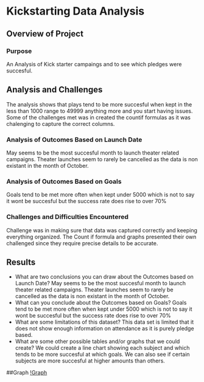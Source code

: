 # Kickstarting Data Analysis

## Overview of Project
 
### Purpose
An Analysis of Kick starter campaings and to see which pledges were succesful.
## Analysis and Challenges
The analysis shows that plays tend to be more succesful when kept in the less than 1000 range to 49999 anything more and you start having issues. Some of the challenges met was in created the countif formulas as it was chalenging to capture the correct columns.
### Analysis of Outcomes Based on Launch Date
May seems to be the most succesful month to launch theater related campaigns. Theater launches seem to rarely be cancelled as the data is non existant in the month of October.
### Analysis of Outcomes Based on Goals
Goals tend to be met more often when kept under 5000 which is not to say it wont be succesful but the success rate does rise to over 70%
### Challenges and Difficulties Encountered
Challenge was in making sure that data was captured correctly and keeping everything organized. The Count if formula and graphs presented their own challenged since they require precise details to be accurate.
## Results

- What are two conclusions you can draw about the Outcomes based on Launch Date?
May seems to be the most succesful month to launch theater related campaigns. Theater launches seem to rarely be cancelled as the data is non existant in the month of October.
- What can you conclude about the Outcomes based on Goals?
Goals tend to be met more often when kept under 5000 which is not to say it wont be succesful but the success rate does rise to over 70%
- What are some limitations of this dataset?
This data set is limited that it does not show enough information on attendance as it is purely pledge based.
- What are some other possible tables and/or graphs that we could create?
We could create a line chart showing each subject and which tends to be more succesful at which goals. We can also see if certain subjects are more succesful at higher amounts than others.

##Graph
[!Graph](Pitcomes_vs_Goals.png)
